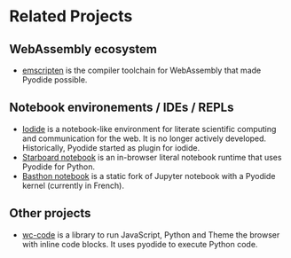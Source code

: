 # Related Projects

## WebAssembly ecosystem

- [emscripten](https://emscripten.org/) is the compiler toolchain for WebAssembly
  that made Pyodide possible.

## Notebook environements / IDEs / REPLs

 - [Iodide](https://github.com/iodide-project/iodide) is a notebook-like
   environment for literate scientific computing and communication for the
   web. It is no longer actively developed. Historically, Pyodide started
   as plugin for iodide.
 - [Starboard notebook](https://github.com/gzuidhof/starboard-notebook) is an
   in-browser literal notebook runtime that uses Pyodide for Python.
 - [Basthon notebook](https://notebook.basthon.fr/) is a static fork of Jupyter
   notebook with a Pyodide kernel (currently in French).

## Other projects

- [wc-code](https://github.com/vanillawc/wc-code) is a library to run
  JavaScript, Python and Theme the browser with inline code blocks.
  It uses pyodide to execute Python code.
